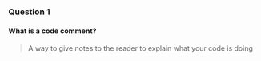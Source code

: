 ### Question 1
#### What is a code comment?

> A way to give notes to the reader to explain what your code is doing